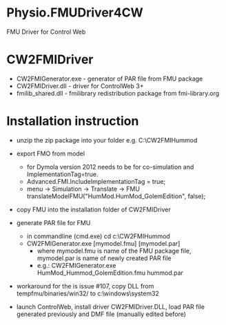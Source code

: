 Physio.FMUDriver4CW
===================

FMU Driver for Control Web

CW2FMIDriver
============

  * CW2FMIGenerator.exe - generator of PAR file from FMU package
  * CW2FMIDriver.dll - driver for ControlWeb 3+
  * fmilib_shared.dll - fmilibrary redistribution package from fmi-library.org

Installation instruction
========================

* unzip the zip package into your folder e.g. C:\CW2FMIHummod
* export FMO from model
  * for Dymola version 2012 needs to be for co-simulation and ImplementationTag=true.
  * Advanced.FMI.IncludeImplementationTag = true; 
  * menu -> Simulation -> Translate -> FMU
    translateModelFMU("HumMod.HumMod_GolemEdition", false);
* copy FMU into the installation folder of CW2FMIDriver
* generate PAR file for FMU
  * in commandline (cmd.exe)
    cd c:\CW2FMIHummod
  * CW2FMIGenerator.exe [mymodel.fmu] [mymodel.par]
    * where mymodel.fmu is name of the FMU package file, mymodel.par is name of newly created PAR file
    * e.g.:
    CW2FMIGenerator.exe HumMod_Hummod_GolemEdition.fmu hummod.par
 
* workaround for the is issue #107, copy DLL from tempfmu/binaries/win32/ to c:\windows\system32
* launch ControlWeb, install driver CW2FMIDriver.DLL,  load PAR file generated previously and DMF file (manually edited before)
